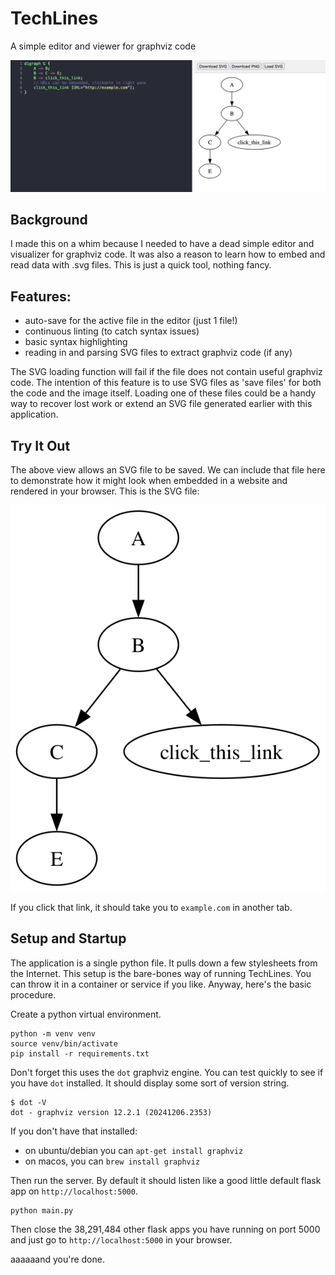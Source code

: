 # TechLines

A simple editor and viewer for graphviz code

![editor example view](/assets/editor-view.png?raw=true "an example view")

## Background

I made this on a whim because I needed to have a dead simple editor and visualizer for graphviz code. It was also a reason to learn how to embed and read data with .svg files. This is just a quick tool, nothing fancy.

## Features:

- auto-save for the active file in the editor (just 1 file!)
- continuous linting (to catch syntax issues)
- basic syntax highlighting
- reading in and parsing SVG files to extract graphviz code (if any)

The SVG loading function will fail if the file does not contain useful graphviz code. The intention of this feature is to use SVG files as 'save files' for both the code and the image itself. Loading one of these files could be a handy way to recover lost work or extend an SVG file generated earlier with this application.

## Try It Out

The above view allows an SVG file to be saved. We can include that file here to demonstrate how it might look when embedded in a website and rendered in your browser. This is the SVG file:

![SVG showing a link](/assets/graph-link-example.svg?raw=true "SVG showing a link")

If you click that link, it should take you to `example.com` in another tab.

## Setup and Startup

The application is a single python file. It pulls down a few stylesheets from the Internet. This setup is the bare-bones way of running TechLines. You can throw it in a container or service if you like. Anyway, here's the basic procedure.

Create a python virtual environment.

```
python -m venv venv
source venv/bin/activate
pip install -r requirements.txt
```

Don't forget this uses the `dot` graphviz engine. You can test quickly to see if you have `dot` installed. It should display some sort of version string.

```
$ dot -V
dot - graphviz version 12.2.1 (20241206.2353)
```

If you don't have that installed:

- on ubuntu/debian you can `apt-get install graphviz`
- on macos, you can `brew install graphviz`

Then run the server. By default it should listen like a good little default flask app on `http://localhost:5000`.

```
python main.py
```

Then close the 38,291,484 other flask apps you have running on port 5000 and just go to `http://localhost:5000` in your browser.

aaaaaand you're done.